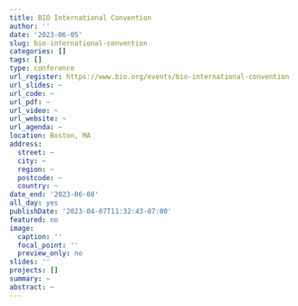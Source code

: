 ```yaml
---
title: BIO International Convention
author: ''
date: '2023-06-05'
slug: bio-international-convention
categories: []
tags: []
type: conference
url_register: https://www.bio.org/events/bio-international-convention
url_slides: ~
url_code: ~
url_pdf: ~
url_video: ~
url_website: ~
url_agenda: ~
location: Boston, MA
address:
  street: ~
  city: ~
  region: ~
  postcode: ~
  country: ~
date_end: '2023-06-08'
all_day: yes
publishDate: '2023-04-07T11:32:43-07:00'
featured: no
image:
  caption: ''
  focal_point: ''
  preview_only: no
slides: ''
projects: []
summary: ~
abstract: ~
---
```


<!--more-->
